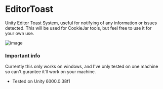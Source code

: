 # EditorToast
Unity Editor Toast System, useful for notifying of any information or issues detected.
This will be used for CookieJar tools, but feel free to use it for your own use.

![image](https://github.com/user-attachments/assets/256ea391-1d70-442f-9163-f961d6b97c5b)

### Important info
Currently this only works on windows, and I've only tested on one machine so can't gurantee it'll work on your machine.
- Tested on Unity 6000.0.38f1
